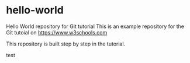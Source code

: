 # hello-world
Hello World repository for Git tutorial
This is an example repository for the Git tutoial on https://www.w3schools.com

This repository is built step by step in the tutorial.

test
